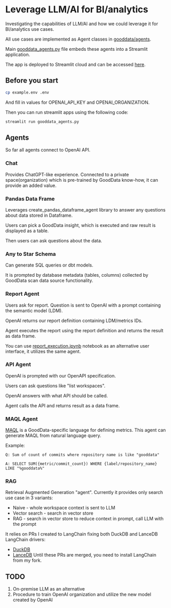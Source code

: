 # Leverage LLM/AI for BI/analytics
Investigating the capabilities of LLM/AI and how we could leverage it for BI/analytics use cases.

All use cases are implemented as Agent classes in [gooddata/agents](gooddata/agents).

Main [gooddata_agents.py](gooddata_agents.py) file embeds these agents into a Streamlit application.

The app is deployed to Streamlit cloud and can be accessed [here](https://artifical-business-intelligence.streamlit.app/).

## Before you start

```bash
cp example.env .env
```

And fill in values for OPENAI_API_KEY and OPENAI_ORGANIZATION.

Then you can run streamlit apps using the following code:

```bash
streamlit run gooddata_agents.py
```

## Agents
So far all agents connect to OpenAI API.

### Chat
Provides ChatGPT-like experience.
Connected to a private space(organization) which is pre-trained by GoodData know-how, it can provide an added value.

### Pandas Data Frame
Leverages create_pandas_dataframe_agent library to answer any questions about data stored in Dataframe.

Users can pick a GoodData insight, which is executed and raw result is displayed as a table.

Then users can ask questions about the data.

### Any to Star Schema
Can generate SQL queries or dbt models.

It is prompted by database metadata (tables, columns) collected by GoodData scan data source functionality.

### Report Agent

Users ask for report. Question is sent to OpenAI with a prompt containing the semantic model (LDM).

OpenAI returns our report definition containing LDM/metrics IDs.

Agent executes the report using the report definition and returns the result as data frame.

You can use [report_execution.ipynb](report_execution.ipynb) notebook as an alternative user interface,
it utilizes the same agent.

### API Agent
OpenAI is prompted with our OpenAPI specification.

Users can ask questions like "list workspaces".

OpenAI answers with what API should be called.

Agent calls the API and returns result as a data frame.

### MAQL Agent
[MAQL](https://www.gooddata.com/docs/cloud/create-metrics/maql/) is a GoodData-specific language for defining metrics.
This agent can generate MAQL from natural language query.

Example:
```
Q: Sum of count of commits where repository name is like "gooddata"

A: SELECT SUM({metric/commit_count}) WHERE {label/repository_name} LIKE "%gooddata%"
```

### RAG
Retrieval Augmented Generation "agent".
Currently it provides only search use case in 3 variants:
- Naive - whole workspace context is sent to LLM
- Vector search - search in vector store
- RAG - search in vector store to reduce context in prompt, call LLM with the prompt

It relies on PRs I created to LangChain fixing both DuckDB and LanceDB LangChain drivers:
- [DuckDB](https://github.com/langchain-ai/langchain/pull/20971)
- [LanceDB](https://github.com/langchain-ai/langchain/pull/21252)
Until these PRs are merged, you need to install LangChain from my fork.

## TODO
1. On-premise LLM as an alternative
2. Procedure to train OpenAI organization and utilize the new model created by OpenAI

